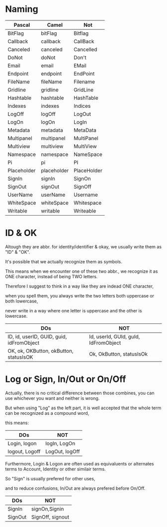 # Naming

Pascal|Camel|Not
------|-----|---
BitFlag|bitFlag|Bitflag
Callback|callback|CallBack
Canceled|canceled|Cancelled
DoNot|doNot|Don't
Email|email|EMail
Endpoint|endpoint|EndPoint
FileName|fileName|Filename
Gridline|gridline|GridLine
Hashtable|hashtable|HashTable
Indexes|indexes|Indices
LogOff|logOff|LogOut
LogOn|logOn|LogIn
Metadata|metadata|MetaData
Multipanel|multipanel|MultiPanel
Multiview|multiview|MultiView
Namespace|namespace|NameSpace
Pi|pi|PI
Placeholder|placeholder|PlaceHolder
SignIn|signIn|SignOn
SignOut|signOut|SignOff
UserName|userName|Username
WhiteSpace|whiteSpace|Whitespace
Writable|writable|Writeable

# ID & OK

Altough they are abbr. for identity/identifier & okay, we usually write them as "ID" & "OK".

It's possible that we actually recognize them as symbols.

This means when we encounter one of these two abbr., we recognize it as ONE character, instead of being TWO letters.

Therefore I suggest to think in a way like they are indead ONE character,

when you spell them, you always write the two letters both uppercase or both lowercase,

never write in a way where one letter is uppercase and the other is lowercase.

DOs|NOT
---|---
ID, id, userID, GUID, guid, idFromObject|Id, userId, GUId, guId, IdFromObject
OK, ok, OKButton, okButton, statusIsOK|Ok, OkButton, statusIsOk

# Log or Sign, In/Out or On/Off

Actually, there is no critical difference between those combines,
you can use whichever you want and neither is wrong.

But when using "Log" as the left part, it is well accepted that the whole term can be recognized as a compound word,

this means:

DOs|NOT
---|---
Login, logon|logIn, LogOn
logout, Logoff|LogOut, logOff

Furthermore, Login & Logon are often used as equivaluents or alternates terms to Account, Identity or other similair terms.

So "Sign" is usually prefered for other uses,

and to reduce confusions, In/Out are always prefered before On/Off.

DOs|NOT
---|---
SignIn|signOn,Signin
SignOut|SignOff, signout
